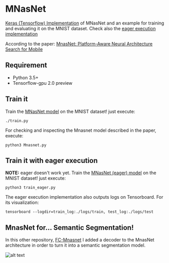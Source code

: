 # MNasNet
[Keras (Tensorflow)
Implementation](https://github.com/Shathe/MNasNet-Keras-Tensorflow/blob/master/Mnasnet.py)
of MNasNet and an example for training and evaluating it on the MNIST dataset.
Check also the [eager execution
implementation](https://github.com/Shathe/MNasNet-Keras-Tensorflow/blob/master/MnasnetEager.py)

According to the paper: [MnasNet: Platform-Aware Neural Architecture Search for
Mobile](https://arxiv.org/pdf/1807.11626.pdf)

## Requirement
* Python 3.5+
* Tensorflow-gpu 2.0 preview

## Train it
Train the [MNasNet
model](https://github.com/Shathe/MNasNet-Keras-Tensorflow/blob/master/Mnasnet.py)
on the MNIST dataset! just execute:
```
./train.py
```
For checking and inspecting the Mnasnet model described in the paper, execute:
```
python3 Mnasnet.py
```



## Train it with eager execution
**NOTE:** eager doesn't work yet.
Train the [MNasNet (eager)
model](https://github.com/Shathe/MNasNet-Keras-Tensorflow/blob/master/MnasnetEager.py)
on the MNIST dataset! just execute:

```
python3 train_eager.py
```

The eager execution implementation also outputs logs on Tensorboard. For its visualization:
```
tensorboard --logdir=train_log:./logs/train, test_log:./logs/test
```

## MnasNet for... Semantic Segmentation!
In this other repository,
[FC-Mnasnet](https://github.com/Shathe/Semantic-Segmentation-Tensorflow-Eager)
I added a decoder to the MnasNet architecture in order to turn it into a
semantic segmentation model.



![alt text](https://github.com/Shathe/MNasNet-Keras-Tensorflow/raw/master/mnasnet.png)
